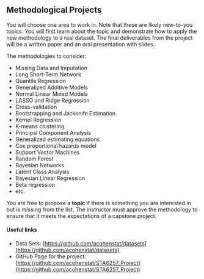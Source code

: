 ## Methodological Projects

You will choose one area to work in. Note that these are likely new-to-you topics. You will first learn about the topic and demonstrate how to apply the new methodology to a real dataset. The final deliverables from the project will be a written paper and an oral presentation with slides.

The methodologies to consider:

- Missing Data and Imputation
- Long Short-Term Network
- Quantile Regression
- Generalized Additive Models
- Normal Linear Mixed Models
- LASSO and Ridge Regression
- Cross-validation
- Bootstrapping and Jackknife Estimation
- Kernel Regression
- K-means clustering
- Principal Component Analysis
- Generalized estimating equations
- Cox proportional hazards model
- Support Vector Machines
- Random Forest
- Bayesian Networks
- Latent Class Analysis
- Bayesian Linear Regression
- Beta regression
- etc.


You are free to propose a **topic** if there is something you are interested in but is missing from the list.  The instructor must approve the methodology to ensure that it meets the expectations of a capstone project.

#### Useful links

- Data Sets: [https://github.com/acohenstat/datasets](https://github.com/acohenstat/datasets)
- GitHub Page for the project: [https://github.com/acohenstat/STA6257_Project](https://github.com/acohenstat/STA6257_Project)
